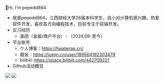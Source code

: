 👋Hi, I'm pepedd864

- 我是pepedd864，江西财经大学26届本科学生，自小对计算机感兴趣，热爱软件开发，喜欢各方向编程技术，目前专注于前端开发。
- 实习经历
  - 美团（金服/商户平台）- （2024.09-至今）
- 平台账号
  - 个人博客：https://healwrap.cn/
  - 掘金：https://juejin.cn/user/189564192303479
  - bilibili: https://space.bilibili.com/442709221
- Github活动概览

[![](https://github-readme-stats.vercel.app/api?username=pepedd864&hide=issues)](https://github.com/pepedd864/github-readme-stats)
[![](https://github-readme-stats.vercel.app/api/top-langs/?username=pepedd864&layout=compact)](https://github.com/pepedd864/github-readme-stats)
